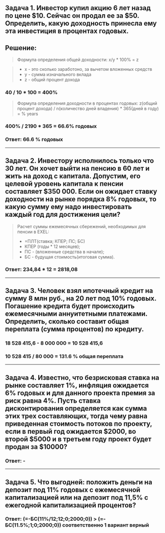 ##  Задача 1. Инвестор купил акцию 6 лет назад по цене $10. Сейчас он продал ее за $50. Определить, какую доходность принесла ему эта инвестиция в процентах годовых.
## Решение: 
> Формула определения общей доходности: 
x/y * 100% = z

> - x - это сколько заработоно, за вычетом вложенных средств 
> - y - сумма изначального вклада  
> -  z - общий процент дохода
### 40 / 10 * 100 = 400%
> Формула определения доходности в процентах годовых:
z(общий процент дохода) / n(количество дней владения) * 365(дней в году) = % years

### 400% / 2190 * 365 = 66.6% годовых

### Ответ: 66.6 % годовых
___
## Задача 2. Инвестору исполнилось только что 30 лет. Он хочет выйти на пенсию в 60 лет и жить на доход с капитала. Допустим, его целевой уровень капитала к пенсии составляет $350 000. Если он ожидает ставку доходности на рынке порядка 8% годовых, то какую сумму ему надо инвестировать каждый год для достижения цели?

> Расчет суммы ежемесячных сбережений, необходимых для пенсии в EXEL:
> - =ПЛТ(ставка; КПЕР; ПС; БС)
> - КПЕР (годы * 12 месяцев);
> - ПС - (вложенные средства в начале);
> - БС - будущая стоимость(итоговая сумма).

### Ответ: 234,84 * 12 = 2818,08
---
## Задача 3. Человек взял ипотечный кредит на сумму 8 млн руб., на 20 лет под 10% годовых. Погашение кредита будет происходить ежемесячными аннуитетными платежами. Определить, сколько составит общая переплата (сумма процентов) по кредиту.

### 18 528 415,6 - 8 000 000 = 10 528 415,6
### 10 528 415 / 80 000 = 131.6 % общая переплата 
---

## Задача 4. Известно, что безрисковая ставка на рынке составляет 1%, инфляция ожидается 6% годовых и для данного проекта премия за риск равна 4%. Пусть ставка дисконтирования определяется как сумма этих трех составляющих, тогда чему равна приведенная стоимость потоков по проекту, если в первый год ожидается $2000, во второй $5000 и в третьем году проект будет продан за $10000?

### Ответ: -

---

## Задача 5. Что выгодней: положить деньги на депозит под 11% годовых с ежемесячной капитализацией или на депозит под 11,5% с ежегодной капитализацией процентов?

### Ответ: (=-БС(11%/12;12;0;2000;0)) > (=-БС(11.5%;1;0;2000;0)) соответственно 1 вариант верный